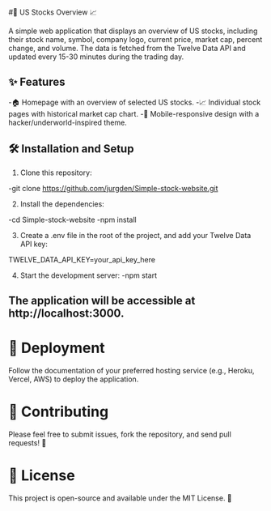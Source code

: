 #🚀 US Stocks Overview 📈

A simple web application that displays an overview of US stocks, including their stock name, symbol, company logo, current price, market cap, percent change, and volume. The data is fetched from the Twelve Data API and updated every 15-30 minutes during the trading day.

## ✨ Features
  -🏠 Homepage with an overview of selected US stocks.
  -📈 Individual stock pages with historical market cap chart.
  -📱 Mobile-responsive design with a hacker/underworld-inspired theme.
## 🛠️ Installation and Setup
1. Clone this repository:

  -git clone https://github.com/jurgden/Simple-stock-website.git


2. Install the dependencies:

  -cd Simple-stock-website
  -npm install


3. Create a .env file in the root of the project, and add your Twelve Data API key:

TWELVE_DATA_API_KEY=your_api_key_here


4. Start the development server:
-npm start


## The application will be accessible at http://localhost:3000.

# 🚀 Deployment
Follow the documentation of your preferred hosting service (e.g., Heroku, Vercel, AWS) to deploy the application.

# 🤝 Contributing
Please feel free to submit issues, fork the repository, and send pull requests! 🤗

# 📜 License
This project is open-source and available under the MIT License. 📝


